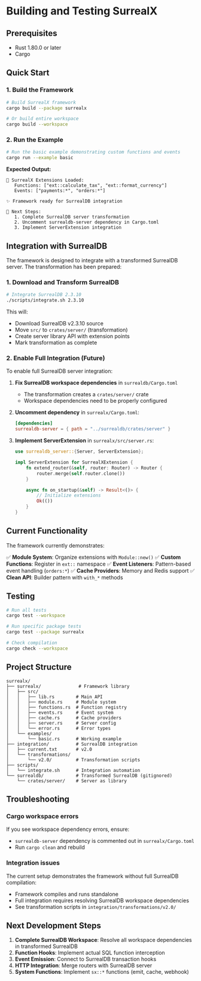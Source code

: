 # Building and Testing SurrealX

## Prerequisites

- Rust 1.80.0 or later
- Cargo

## Quick Start

### 1. Build the Framework

```bash
# Build SurrealX framework
cargo build --package surrealx

# Or build entire workspace
cargo build --workspace
```

### 2. Run the Example

```bash
# Run the basic example demonstrating custom functions and events
cargo run --example basic
```

**Expected Output:**
```
🚀 SurrealX Extensions Loaded:
   Functions: ["ext::calculate_tax", "ext::format_currency"]
   Events: ["payments:*", "orders:*"]

✨ Framework ready for SurrealDB integration

📝 Next Steps:
   1. Complete SurrealDB server transformation
   2. Uncomment surrealdb-server dependency in Cargo.toml
   3. Implement ServerExtension integration
```

## Integration with SurrealDB

The framework is designed to integrate with a transformed SurrealDB server. The transformation has been prepared:

### 1. Download and Transform SurrealDB

```bash
# Integrate SurrealDB 2.3.10
./scripts/integrate.sh 2.3.10
```

This will:
- Download SurrealDB v2.3.10 source
- Move `src/` to `crates/server/` (transformation)
- Create server library API with extension points
- Mark transformation as complete

### 2. Enable Full Integration (Future)

To enable full SurrealDB server integration:

1. **Fix SurrealDB workspace dependencies** in `surrealdb/Cargo.toml`
   - The transformation creates a `crates/server/` crate
   - Workspace dependencies need to be properly configured

2. **Uncomment dependency** in `surrealx/Cargo.toml`:
   ```toml
   [dependencies]
   surrealdb-server = { path = "../surrealdb/crates/server" }
   ```

3. **Implement ServerExtension** in `surrealx/src/server.rs`:
   ```rust
   use surrealdb_server::{Server, ServerExtension};

   impl ServerExtension for SurrealXExtension {
       fn extend_router(&self, router: Router) -> Router {
           router.merge(self.router.clone())
       }

       async fn on_startup(&self) -> Result<()> {
           // Initialize extensions
           Ok(())
       }
   }
   ```

## Current Functionality

The framework currently demonstrates:

✅ **Module System**: Organize extensions with `Module::new()`
✅ **Custom Functions**: Register in `ext::` namespace
✅ **Event Listeners**: Pattern-based event handling (`orders:*`)
✅ **Cache Providers**: Memory and Redis support
✅ **Clean API**: Builder pattern with `with_*` methods

## Testing

```bash
# Run all tests
cargo test --workspace

# Run specific package tests
cargo test --package surrealx

# Check compilation
cargo check --workspace
```

## Project Structure

```
surrealx/
├── surrealx/              # Framework library
│   ├── src/
│   │   ├── lib.rs        # Main API
│   │   ├── module.rs     # Module system
│   │   ├── functions.rs  # Function registry
│   │   ├── events.rs     # Event system
│   │   ├── cache.rs      # Cache providers
│   │   ├── server.rs     # Server config
│   │   └── error.rs      # Error types
│   └── examples/
│       └── basic.rs      # Working example
├── integration/          # SurrealDB integration
│   ├── current.txt       # v2.0
│   └── transformations/
│       └── v2.0/         # Transformation scripts
├── scripts/
│   └── integrate.sh      # Integration automation
└── surrealdb/            # Transformed SurrealDB (gitignored)
    └── crates/server/    # Server as library
```

## Troubleshooting

### Cargo workspace errors
If you see workspace dependency errors, ensure:
- `surrealdb-server` dependency is commented out in `surrealx/Cargo.toml`
- Run `cargo clean` and rebuild

### Integration issues
The current setup demonstrates the framework without full SurrealDB compilation:
- Framework compiles and runs standalone
- Full integration requires resolving SurrealDB workspace dependencies
- See transformation scripts in `integration/transformations/v2.0/`

## Next Development Steps

1. **Complete SurrealDB Workspace**: Resolve all workspace dependencies in transformed SurrealDB
2. **Function Hooks**: Implement actual SQL function interception
3. **Event Emission**: Connect to SurrealDB transaction hooks
4. **HTTP Integration**: Merge routers with SurrealDB server
5. **System Functions**: Implement `sx::*` functions (emit, cache, webhook)
